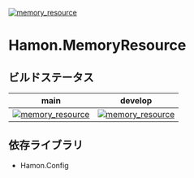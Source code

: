 ﻿[![memory_resource](https://github.com/shibainuudon/HamonCore/actions/workflows/memory_resource.yml/badge.svg)](https://github.com/shibainuudon/HamonCore/actions/workflows/memory_resource.yml)

# Hamon.MemoryResource


## ビルドステータス

| main | develop |
| ---- | ------- |
|[![memory_resource](https://github.com/shibainuudon/HamonCore/actions/workflows/memory_resource.yml/badge.svg?branch=main)](https://github.com/shibainuudon/HamonCore/actions/workflows/memory_resource.yml)|[![memory_resource](https://github.com/shibainuudon/HamonCore/actions/workflows/memory_resource.yml/badge.svg?branch=develop)](https://github.com/shibainuudon/HamonCore/actions/workflows/memory_resource.yml)|

## 依存ライブラリ

* Hamon.Config
